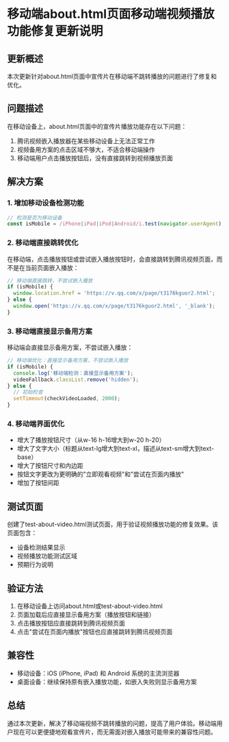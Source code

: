 # 移动端about.html页面移动端视频播放功能修复更新说明

## 更新概述

本次更新针对about.html页面中宣传片在移动端不跳转播放的问题进行了修复和优化。

## 问题描述

在移动设备上，about.html页面中的宣传片播放功能存在以下问题：
1. 腾讯视频嵌入播放器在某些移动设备上无法正常工作
2. 视频备用方案的点击区域不够大，不适合移动端操作
3. 移动端用户点击播放按钮后，没有直接跳转到视频播放页面

## 解决方案

### 1. 增加移动设备检测功能

```javascript
// 检测是否为移动设备
const isMobile = /iPhone|iPad|iPod|Android/i.test(navigator.userAgent);
```

### 2. 移动端直接跳转优化

在移动端，点击播放按钮或尝试嵌入播放按钮时，会直接跳转到腾讯视频页面，而不是在当前页面嵌入播放：

```javascript
// 移动端直接跳转，不尝试嵌入播放
if (isMobile) {
  window.location.href = 'https://v.qq.com/x/page/t3176kguor2.html';
} else {
  window.open('https://v.qq.com/x/page/t3176kguor2.html', '_blank');
}
```

### 3. 移动端直接显示备用方案

移动端会直接显示备用方案，不尝试嵌入播放：

```javascript
// 移动端优化：直接显示备用方案，不尝试嵌入播放
if (isMobile) {
  console.log('移动端检测：直接显示备用方案');
  videoFallback.classList.remove('hidden');
} else {
  // 初始检查
  setTimeout(checkVideoLoaded, 2000);
}
```

### 4. 移动端界面优化

- 增大了播放按钮尺寸（从w-16 h-16增大到w-20 h-20）
- 增大了文字大小（标题从text-lg增大到text-xl，描述从text-sm增大到text-base）
- 增大了按钮尺寸和内边距
- 按钮文字更改为更明确的"立即观看视频"和"尝试在页面内播放"
- 增加了按钮间距

## 测试页面

创建了test-about-video.html测试页面，用于验证视频播放功能的修复效果。该页面包含：
- 设备检测结果显示
- 视频播放功能测试区域
- 预期行为说明

## 验证方法

1. 在移动设备上访问about.html或test-about-video.html
2. 页面加载后应直接显示备用方案（播放按钮和链接）
3. 点击播放按钮应直接跳转到腾讯视频页面
4. 点击"尝试在页面内播放"按钮也应直接跳转到腾讯视频页面

## 兼容性

- 移动设备：iOS (iPhone, iPad) 和 Android 系统的主流浏览器
- 桌面设备：继续保持原有嵌入播放功能，如嵌入失败则显示备用方案

## 总结

通过本次更新，解决了移动端视频不跳转播放的问题，提高了用户体验。移动端用户现在可以更便捷地观看宣传片，而无需面对嵌入播放可能带来的兼容性问题。
